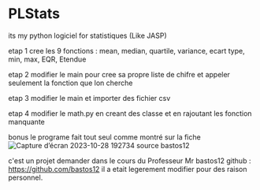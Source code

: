# PLStats
its my python logiciel for statistiques (Like JASP)

etap 1 cree les 9 fonctions : mean, median, quartile, variance, ecart type, min, max, EQR, Etendue

etap 2 modifier le main pour cree sa propre liste de chifre et appeler seulement la fonction que lon cherche

etap 3 modifier le main et importer des fichier csv 

etap 4 modifier le math.py en creant des classe et en rajoutant les fonction manquante


bonus le programe fait tout seul comme montré sur la fiche
![Capture d’écran 2023-10-28 192734](https://github.com/Ryad-ht/PLStats/assets/125749863/00b59899-48be-47e9-81b6-09abe9c9776f)
source bastos12




c'est un projet demander dans le cours du Professeur Mr bastos12 github : https://github.com/bastos12
il a etait legerement modifier pour des raison personnel.

